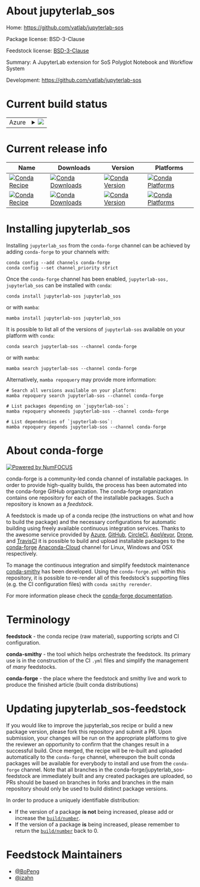 About jupyterlab_sos
====================

Home: https://github.com/vatlab/jupyterlab-sos

Package license: BSD-3-Clause

Feedstock license: [BSD-3-Clause](https://github.com/conda-forge/jupyterlab-sos-feedstock/blob/main/LICENSE.txt)

Summary: A JupyterLab extension for SoS Polyglot Notebook and Workflow System

Development: https://github.com/vatlab/jupyterlab-sos

Current build status
====================


<table>
    
  <tr>
    <td>Azure</td>
    <td>
      <details>
        <summary>
          <a href="https://dev.azure.com/conda-forge/feedstock-builds/_build/latest?definitionId=7774&branchName=main">
            <img src="https://dev.azure.com/conda-forge/feedstock-builds/_apis/build/status/jupyterlab-sos-feedstock?branchName=main">
          </a>
        </summary>
        <table>
          <thead><tr><th>Variant</th><th>Status</th></tr></thead>
          <tbody><tr>
              <td>linux_64_nodejs14</td>
              <td>
                <a href="https://dev.azure.com/conda-forge/feedstock-builds/_build/latest?definitionId=7774&branchName=main">
                  <img src="https://dev.azure.com/conda-forge/feedstock-builds/_apis/build/status/jupyterlab-sos-feedstock?branchName=main&jobName=linux&configuration=linux_64_nodejs14" alt="variant">
                </a>
              </td>
            </tr><tr>
              <td>linux_64_nodejs16</td>
              <td>
                <a href="https://dev.azure.com/conda-forge/feedstock-builds/_build/latest?definitionId=7774&branchName=main">
                  <img src="https://dev.azure.com/conda-forge/feedstock-builds/_apis/build/status/jupyterlab-sos-feedstock?branchName=main&jobName=linux&configuration=linux_64_nodejs16" alt="variant">
                </a>
              </td>
            </tr><tr>
              <td>linux_64_nodejs17</td>
              <td>
                <a href="https://dev.azure.com/conda-forge/feedstock-builds/_build/latest?definitionId=7774&branchName=main">
                  <img src="https://dev.azure.com/conda-forge/feedstock-builds/_apis/build/status/jupyterlab-sos-feedstock?branchName=main&jobName=linux&configuration=linux_64_nodejs17" alt="variant">
                </a>
              </td>
            </tr><tr>
              <td>osx_64_nodejs14</td>
              <td>
                <a href="https://dev.azure.com/conda-forge/feedstock-builds/_build/latest?definitionId=7774&branchName=main">
                  <img src="https://dev.azure.com/conda-forge/feedstock-builds/_apis/build/status/jupyterlab-sos-feedstock?branchName=main&jobName=osx&configuration=osx_64_nodejs14" alt="variant">
                </a>
              </td>
            </tr><tr>
              <td>osx_64_nodejs16</td>
              <td>
                <a href="https://dev.azure.com/conda-forge/feedstock-builds/_build/latest?definitionId=7774&branchName=main">
                  <img src="https://dev.azure.com/conda-forge/feedstock-builds/_apis/build/status/jupyterlab-sos-feedstock?branchName=main&jobName=osx&configuration=osx_64_nodejs16" alt="variant">
                </a>
              </td>
            </tr><tr>
              <td>osx_64_nodejs17</td>
              <td>
                <a href="https://dev.azure.com/conda-forge/feedstock-builds/_build/latest?definitionId=7774&branchName=main">
                  <img src="https://dev.azure.com/conda-forge/feedstock-builds/_apis/build/status/jupyterlab-sos-feedstock?branchName=main&jobName=osx&configuration=osx_64_nodejs17" alt="variant">
                </a>
              </td>
            </tr><tr>
              <td>win_64_nodejs14</td>
              <td>
                <a href="https://dev.azure.com/conda-forge/feedstock-builds/_build/latest?definitionId=7774&branchName=main">
                  <img src="https://dev.azure.com/conda-forge/feedstock-builds/_apis/build/status/jupyterlab-sos-feedstock?branchName=main&jobName=win&configuration=win_64_nodejs14" alt="variant">
                </a>
              </td>
            </tr><tr>
              <td>win_64_nodejs16</td>
              <td>
                <a href="https://dev.azure.com/conda-forge/feedstock-builds/_build/latest?definitionId=7774&branchName=main">
                  <img src="https://dev.azure.com/conda-forge/feedstock-builds/_apis/build/status/jupyterlab-sos-feedstock?branchName=main&jobName=win&configuration=win_64_nodejs16" alt="variant">
                </a>
              </td>
            </tr><tr>
              <td>win_64_nodejs17</td>
              <td>
                <a href="https://dev.azure.com/conda-forge/feedstock-builds/_build/latest?definitionId=7774&branchName=main">
                  <img src="https://dev.azure.com/conda-forge/feedstock-builds/_apis/build/status/jupyterlab-sos-feedstock?branchName=main&jobName=win&configuration=win_64_nodejs17" alt="variant">
                </a>
              </td>
            </tr>
          </tbody>
        </table>
      </details>
    </td>
  </tr>
</table>

Current release info
====================

| Name | Downloads | Version | Platforms |
| --- | --- | --- | --- |
| [![Conda Recipe](https://img.shields.io/badge/recipe-jupyterlab--sos-green.svg)](https://anaconda.org/conda-forge/jupyterlab-sos) | [![Conda Downloads](https://img.shields.io/conda/dn/conda-forge/jupyterlab-sos.svg)](https://anaconda.org/conda-forge/jupyterlab-sos) | [![Conda Version](https://img.shields.io/conda/vn/conda-forge/jupyterlab-sos.svg)](https://anaconda.org/conda-forge/jupyterlab-sos) | [![Conda Platforms](https://img.shields.io/conda/pn/conda-forge/jupyterlab-sos.svg)](https://anaconda.org/conda-forge/jupyterlab-sos) |
| [![Conda Recipe](https://img.shields.io/badge/recipe-jupyterlab_sos-green.svg)](https://anaconda.org/conda-forge/jupyterlab_sos) | [![Conda Downloads](https://img.shields.io/conda/dn/conda-forge/jupyterlab_sos.svg)](https://anaconda.org/conda-forge/jupyterlab_sos) | [![Conda Version](https://img.shields.io/conda/vn/conda-forge/jupyterlab_sos.svg)](https://anaconda.org/conda-forge/jupyterlab_sos) | [![Conda Platforms](https://img.shields.io/conda/pn/conda-forge/jupyterlab_sos.svg)](https://anaconda.org/conda-forge/jupyterlab_sos) |

Installing jupyterlab_sos
=========================

Installing `jupyterlab_sos` from the `conda-forge` channel can be achieved by adding `conda-forge` to your channels with:

```
conda config --add channels conda-forge
conda config --set channel_priority strict
```

Once the `conda-forge` channel has been enabled, `jupyterlab-sos, jupyterlab_sos` can be installed with `conda`:

```
conda install jupyterlab-sos jupyterlab_sos
```

or with `mamba`:

```
mamba install jupyterlab-sos jupyterlab_sos
```

It is possible to list all of the versions of `jupyterlab-sos` available on your platform with `conda`:

```
conda search jupyterlab-sos --channel conda-forge
```

or with `mamba`:

```
mamba search jupyterlab-sos --channel conda-forge
```

Alternatively, `mamba repoquery` may provide more information:

```
# Search all versions available on your platform:
mamba repoquery search jupyterlab-sos --channel conda-forge

# List packages depending on `jupyterlab-sos`:
mamba repoquery whoneeds jupyterlab-sos --channel conda-forge

# List dependencies of `jupyterlab-sos`:
mamba repoquery depends jupyterlab-sos --channel conda-forge
```


About conda-forge
=================

[![Powered by
NumFOCUS](https://img.shields.io/badge/powered%20by-NumFOCUS-orange.svg?style=flat&colorA=E1523D&colorB=007D8A)](https://numfocus.org)

conda-forge is a community-led conda channel of installable packages.
In order to provide high-quality builds, the process has been automated into the
conda-forge GitHub organization. The conda-forge organization contains one repository
for each of the installable packages. Such a repository is known as a *feedstock*.

A feedstock is made up of a conda recipe (the instructions on what and how to build
the package) and the necessary configurations for automatic building using freely
available continuous integration services. Thanks to the awesome service provided by
[Azure](https://azure.microsoft.com/en-us/services/devops/), [GitHub](https://github.com/),
[CircleCI](https://circleci.com/), [AppVeyor](https://www.appveyor.com/),
[Drone](https://cloud.drone.io/welcome), and [TravisCI](https://travis-ci.com/)
it is possible to build and upload installable packages to the
[conda-forge](https://anaconda.org/conda-forge) [Anaconda-Cloud](https://anaconda.org/)
channel for Linux, Windows and OSX respectively.

To manage the continuous integration and simplify feedstock maintenance
[conda-smithy](https://github.com/conda-forge/conda-smithy) has been developed.
Using the ``conda-forge.yml`` within this repository, it is possible to re-render all of
this feedstock's supporting files (e.g. the CI configuration files) with ``conda smithy rerender``.

For more information please check the [conda-forge documentation](https://conda-forge.org/docs/).

Terminology
===========

**feedstock** - the conda recipe (raw material), supporting scripts and CI configuration.

**conda-smithy** - the tool which helps orchestrate the feedstock.
                   Its primary use is in the construction of the CI ``.yml`` files
                   and simplify the management of *many* feedstocks.

**conda-forge** - the place where the feedstock and smithy live and work to
                  produce the finished article (built conda distributions)


Updating jupyterlab_sos-feedstock
=================================

If you would like to improve the jupyterlab_sos recipe or build a new
package version, please fork this repository and submit a PR. Upon submission,
your changes will be run on the appropriate platforms to give the reviewer an
opportunity to confirm that the changes result in a successful build. Once
merged, the recipe will be re-built and uploaded automatically to the
`conda-forge` channel, whereupon the built conda packages will be available for
everybody to install and use from the `conda-forge` channel.
Note that all branches in the conda-forge/jupyterlab_sos-feedstock are
immediately built and any created packages are uploaded, so PRs should be based
on branches in forks and branches in the main repository should only be used to
build distinct package versions.

In order to produce a uniquely identifiable distribution:
 * If the version of a package **is not** being increased, please add or increase
   the [``build/number``](https://docs.conda.io/projects/conda-build/en/latest/resources/define-metadata.html#build-number-and-string).
 * If the version of a package **is** being increased, please remember to return
   the [``build/number``](https://docs.conda.io/projects/conda-build/en/latest/resources/define-metadata.html#build-number-and-string)
   back to 0.

Feedstock Maintainers
=====================

* [@BoPeng](https://github.com/BoPeng/)
* [@izahn](https://github.com/izahn/)

